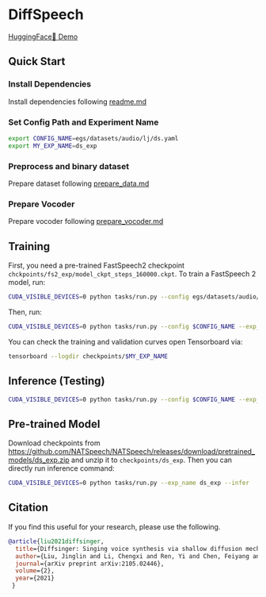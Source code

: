 # DiffSpeech

[HuggingFace🤗 Demo](https://huggingface.co/spaces/NATSpeech/DiffSpeech)

## Quick Start

### Install Dependencies

Install dependencies following [readme.md](../readme.md)

### Set Config Path and Experiment Name

```bash
export CONFIG_NAME=egs/datasets/audio/lj/ds.yaml
export MY_EXP_NAME=ds_exp
```

### Preprocess and binary dataset

Prepare dataset following [prepare_data.md](./prepare_data.md)

### Prepare Vocoder

Prepare vocoder following [prepare_vocoder.md](./prepare_vocoder.md)

## Training

First, you need a pre-trained FastSpeech2 checkpoint `chckpoints/fs2_exp/model_ckpt_steps_160000.ckpt`. To train a FastSpeech 2 model, run: 

```bash
CUDA_VISIBLE_DEVICES=0 python tasks/run.py --config egs/datasets/audio/lj/fs2_orig.yaml --exp_name fs2_exp --reset
```

Then, run:

```bash
CUDA_VISIBLE_DEVICES=0 python tasks/run.py --config $CONFIG_NAME --exp_name $MY_EXP_NAME --reset
```

You can check the training and validation curves open Tensorboard via:

```bash
tensorboard --logdir checkpoints/$MY_EXP_NAME
```

## Inference (Testing)

```bash
CUDA_VISIBLE_DEVICES=0 python tasks/run.py --config $CONFIG_NAME --exp_name $MY_EXP_NAME --infer
```

## Pre-trained Model

Download checkpoints from https://github.com/NATSpeech/NATSpeech/releases/download/pretrained_models/ds_exp.zip and unzip it to `checkpoints/ds_exp`. Then you can directly run inference command:

```bash
CUDA_VISIBLE_DEVICES=0 python tasks/run.py --exp_name ds_exp --infer
```

## Citation

If you find this useful for your research, please use the following.

```bib
@article{liu2021diffsinger,
  title={Diffsinger: Singing voice synthesis via shallow diffusion mechanism},
  author={Liu, Jinglin and Li, Chengxi and Ren, Yi and Chen, Feiyang and Liu, Peng and Zhao, Zhou},
  journal={arXiv preprint arXiv:2105.02446},
  volume={2},
  year={2021}
 }
```
